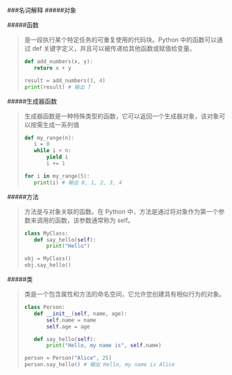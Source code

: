###名词解释
#####对象

#####函数
>是一段执行某个特定任务的可重复使用的代码块。Python 中的函数可以通过 def 关键字定义，并且可以被传递给其他函数或赋值给变量。
>```python
>def add_numbers(x, y):
>    return x + y
>
>result = add_numbers(3, 4)
>print(result) # 输出 7
>```
#####生成器函数
>生成器函数是一种特殊类型的函数，它可以返回一个生成器对象，该对象可以按需生成一系列值
>```python
>def my_range(n):
>    i = 0
>    while i < n:
>        yield i
>        i += 1
>
>for i in my_range(5):
>    print(i) # 输出 0, 1, 2, 3, 4
>```
#####方法
>方法是与对象关联的函数。在 Python 中，方法是通过将对象作为第一个参数来调用的函数，该参数通常称为 self。
>```python
>class MyClass:
>    def say_hello(self):
>        print("Hello")
>
>obj = MyClass()
>obj.say_hello()
>```
#####类
>类是一个包含属性和方法的命名空间，它允许您创建具有相似行为的对象。
>```python
>class Person:
>    def __init__(self, name, age):
>        self.name = name
>        self.age = age
>
>    def say_hello(self):
>        print("Hello, my name is", self.name)
>
>person = Person("Alice", 25)
>person.say_hello() # 输出 Hello, my name is Alice
>```
#####
>
>```python
>```
#####
>
>```python
>```
